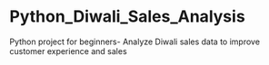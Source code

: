 # Python_Diwali_Sales_Analysis

Python project for beginners- Analyze Diwali sales data to improve customer experience and sales


